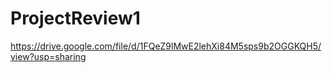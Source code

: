 # ProjectReview1


https://drive.google.com/file/d/1FQeZ9lMwE2lehXi84M5sps9b2OGGKQH5/view?usp=sharing
